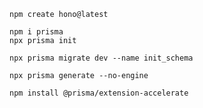 
```
npm create hono@latest
```


```
npm i prisma
npx prisma init
```


```
npx prisma migrate dev --name init_schema
```

```
npx prisma generate --no-engine
```

```
npm install @prisma/extension-accelerate
```


